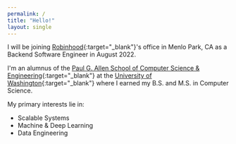 ```yaml
---
permalink: /
title: "Hello!"
layout: single
---
```


I will be joining [Robinhood](https://robinhood.com/us/en/){:target="_blank"}'s office in Menlo Park, CA as a Backend Software Engineer in August 2022.

I'm an alumnus of the [Paul G. Allen School of Computer Science & Engineering](https://cs.washington.edu){:target="_blank"} at the [University of Washington](https://washington.edu){:target="_blank"} where I earned my B.S. and M.S. in Computer Science.

My primary interests lie in:
 * <span style="color:#dc143c"><i class="fas fa-object-group"></i></span> Scalable Systems
 * <span style="color:#daa520"><i class="fas fa-brain"></i></span> Machine & Deep Learning
 * <span style="color:#32cd77"><i class="fas fa-database"></i></span> Data Engineering

